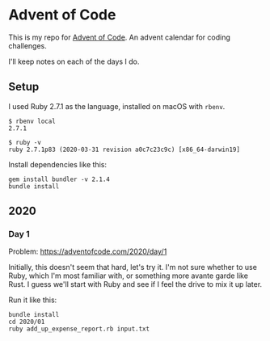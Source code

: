 # Advent of Code

This is my repo for [Advent of Code](https://adventofcode.com/). An advent calendar for coding challenges.

I'll keep notes on each of the days I do.

## Setup

I used Ruby 2.7.1 as the language, installed on macOS with `rbenv`.

```
$ rbenv local
2.7.1

$ ruby -v
ruby 2.7.1p83 (2020-03-31 revision a0c7c23c9c) [x86_64-darwin19]
```

Install dependencies like this:

```
gem install bundler -v 2.1.4
bundle install
```

## 2020

### Day 1

Problem: <https://adventofcode.com/2020/day/1>

Initially, this doesn't seem that hard, let's try it. I'm not sure whether to use Ruby, which I'm most familiar with, or something more avante garde like Rust. I guess we'll start with Ruby and see if I feel the drive to mix it up later.

Run it like this:

```
bundle install
cd 2020/01
ruby add_up_expense_report.rb input.txt
```
